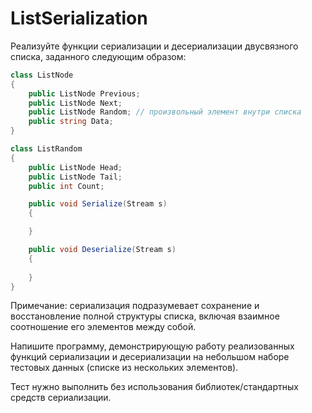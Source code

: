 # ListSerialization

Реализуйте функции сериализации и десериализации двусвязного списка, заданного следующим образом:

```C#
class ListNode
{
    public ListNode Previous;
    public ListNode Next;
    public ListNode Random; // произвольный элемент внутри списка
    public string Data;
}

class ListRandom
{
    public ListNode Head;
    public ListNode Tail;
    public int Count;

    public void Serialize(Stream s)
    {

    }

    public void Deserialize(Stream s)
    {
    
    }
}
```

Примечание: сериализация подразумевает сохранение и восстановление полной структуры списка, включая взаимное соотношение его элементов между собой.

Напишите программу, демонстрирующую работу реализованных функций сериализации и десериализации на небольшом наборе тестовых данных (списке из нескольких элементов).

Тест нужно выполнить без использования библиотек/стандартных средств сериализации.
